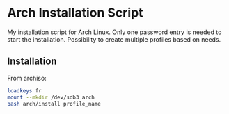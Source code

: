 # Arch Installation Script  

My installation script for Arch Linux. Only one password entry is needed to start the installation. Possibility to create multiple profiles based on needs.

## Installation 

From archiso:

``` bash
loadkeys fr
mount --mkdir /dev/sdb3 arch
bash arch/install profile_name
```
